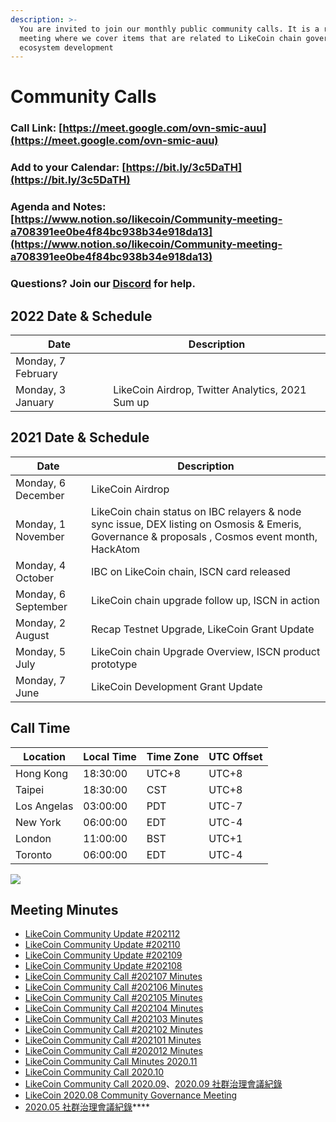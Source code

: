 ```yaml
---
description: >-
  You are invited to join our monthly public community calls. It is a recurrent
  meeting where we cover items that are related to LikeCoin chain governance and
  ecosystem development
---
```


# Community Calls

### Call Link: [https://meet.google.com/ovn-smic-auu](https://meet.google.com/ovn-smic-auu)

### Add to your Calendar: [https://bit.ly/3c5DaTH](https://bit.ly/3c5DaTH)

### Agenda and Notes: [https://www.notion.so/likecoin/Community-meeting-a708391ee0be4f84bc938b34e918da13](https://www.notion.so/likecoin/Community-meeting-a708391ee0be4f84bc938b34e918da13)

### Questions? Join our [Discord](http://discord.gg/likecoin) for help.

## **2022 Date & Schedule**

| **Date**           | **Description**                                  |
| ------------------ | ------------------------------------------------ |
| Monday, 7 February |                                                  |
| Monday, 3 January  | LikeCoin Airdrop, Twitter Analytics, 2021 Sum up |

## **2021 Date & Schedule**

| **Date**            | **Description**                                                                                                                                 |
| ------------------- | ----------------------------------------------------------------------------------------------------------------------------------------------- |
| Monday, 6 December  | LikeCoin Airdrop                                                                                                                                |
| Monday, 1 November  | LikeCoin chain status on IBC relayers & node sync issue, DEX listing on Osmosis & Emeris, Governance & proposals , Cosmos event month, HackAtom |
| Monday, 4 October   | IBC on LikeCoin chain, ISCN card released                                                                                                       |
| Monday, 6 September | LikeCoin chain upgrade follow up, ISCN in action                                                                                                |
| Monday, 2 August    | Recap Testnet Upgrade, LikeCoin Grant Update                                                                                                    |
| Monday, 5 July      | LikeCoin chain Upgrade Overview, ISCN product prototype                                                                                         |
| Monday, 7 June      | LikeCoin Development Grant Update                                                                                                               |

## **Call Time**

| **Location** | **Local Time** | **Time Zone** | **UTC Offset** |
| ------------ | -------------- | ------------- | -------------- |
| Hong Kong    | 18:30:00       | UTC+8         | UTC+8          |
| Taipei       | 18:30:00       | CST           | UTC+8          |
| Los Angelas  | 03:00:00       | PDT           | UTC-7          |
| New York     | 06:00:00       | EDT           | UTC-4          |
| London       | 11:00:00       | BST           | UTC+1          |
| Toronto      | 06:00:00       | EDT           | UTC-4          |

![](../../.gitbook/assets/likecoin\_ad70\_validators-01.png)

## Meeting Minutes

* [LikeCoin Community Update #202112](https://medium.com/likecoin/likecoin-community-update-202112-87ccb81518d1)
* [LikeCoin Community Update #202110](https://medium.com/likecoin/likecoin-community-update-202110-8b4b2aab4e4f)
* [LikeCoin Community Update #202109](https://medium.com/likecoin/likecoin-community-update-202109-a5722cb838dd)
* [LikeCoin Community Update #202108](https://medium.com/likecoin/likecoin-community-update-202108-abb71c67145c)
* [LikeCoin Community Call #202107 Minutes](https://medium.com/likecoin/likecoin-community-call-202107-minutes-7edeb276198d)
* [LikeCoin Community Call #202106 Minutes](https://medium.com/likecoin/likecoin-community-call-202106-minutes-3f971d47bf2f)
* [LikeCoin Community Call #202105 Minutes](https://medium.com/likecoin/likecoin-community-call-202105-minutes-be3e8bbfa9e5)
* [LikeCoin Community Call #202104 Minutes](https://medium.com/likecoin/likecoin-community-call-202104-minutes-a8e398e2a8a0)
* [LikeCoin Community Call #202103 Minutes](https://medium.com/likecoin/likecoin-community-call-202103-minutes-39c0f1c3d3d6)
* [LikeCoin Community Call #202102 Minutes](https://medium.com/likecoin/likecoin-community-call-202102-minutes-59a58295521)
* [LikeCoin Community Call #202101 Minutes  ](https://medium.com/likecoin/likecoin-community-call-202001-minutes-249fd43aebb4)
* [LikeCoin Community Call #202012 Minutes  ](https://medium.com/likecoin/likecoin-community-call-202012-minutes-72a9ba680e67)
* [LikeCoin Community Call Minutes 2020.11  ](https://medium.com/likecoin/likecoin-community-call-minutes-2020-11-5724d0923257)
* [LikeCoin Community Call 2020.10](https://medium.com/likecoin/likecoin-community-call-2020-10-df33b5a99fa7)
* [LikeCoin Community Call 2020.09](https://medium.com/likecoin/likecoin-community-call-2020-09-8531b7c7cfd3)、[2020.09 社群治理會議紀錄](https://matters.news/@ckxpress/like-coin-2020-09-%E7%A4%BE%E7%BE%A4%E6%B2%BB%E7%90%86%E6%9C%83%E8%AD%B0%E7%B4%80%E9%8C%84-bafyreiakhujndhwbwk53q6q55pr3rb3j64d75tamewgyfzjwmdpz2h7sfa)
* [LikeCoin 2020.08 Community Governance Meeting](https://medium.com/likecoin/likecoin-2020-08-community-governance-meeting-bfbfb54012c0)
* [2020.05 社群治理會議紀錄](https://matters.news/@likecoin/like-coin-%E7%A4%BE%E7%BE%A4%E6%9C%83%E8%AD%B0%E7%B4%80%E9%8C%84-2020-05-04-bafyreib5u65c4wtqd5rseezr63gos67xqqa2anyc4xbprqrtvvv5gidevq)****

